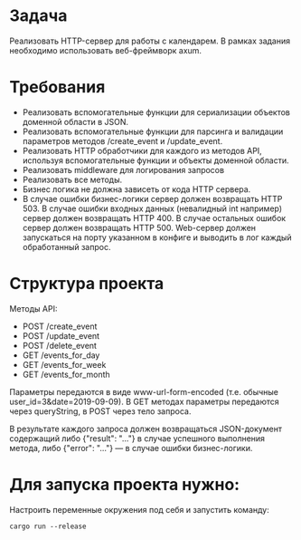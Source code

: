 # Задача
Реализовать HTTP-сервер для работы с календарем. В рамках задания необходимо использовать веб-фреймворк axum.

# Требования
* Реализовать вспомогательные функции для сериализации объектов доменной области в JSON. 
* Реализовать вспомогательные функции для парсинга и валидации параметров методов /create_event и /update_event. 
* Реализовать HTTP обработчики для каждого из методов API, используя вспомогательные функции и объекты доменной области. 
* Реализовать middleware для логирования запросов 
* Реализовать все методы. 
* Бизнес логика не должна зависеть от кода HTTP сервера. 
* В случае ошибки бизнес-логики сервер должен возвращать HTTP 503. В случае ошибки входных данных (невалидный int например) сервер должен возвращать HTTP 400. В случае остальных ошибок сервер должен возвращать HTTP 500. Web-сервер должен запускаться на порту указанном в конфиге и выводить в лог каждый обработанный запрос.

# Структура проекта
Методы API:
* POST /create_event 
* POST /update_event 
* POST /delete_event 
* GET /events_for_day 
* GET /events_for_week 
* GET /events_for_month

Параметры передаются в виде www-url-form-encoded (т.е. обычные user_id=3&date=2019-09-09). В GET методах параметры передаются через queryString, в POST через тело запроса.

В результате каждого запроса должен возвращаться JSON-документ содержащий либо {"result": "..."} в случае успешного выполнения метода, либо {"error": "..."} — в случае ошибки бизнес-логики.

# Для запуска проекта нужно:
Настроить переменные окружения под себя и запустить команду:
```shell
cargo run --release
```